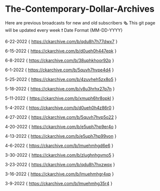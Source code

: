 # The-Contemporary-Dollar-Archives
Here are previous broadcasts for new and old subscribers 🗞️
This git page will be updated every week ❗
Date Format {MM-DD-YYYY}

6-22-2022
{ https://ckarchive.com/b/qdu8h7h77dwx7 }

6-15-2022
{ https://ckarchive.com/b/d0ueh0h447epk }

6-8-2022
{ https://ckarchive.com/b/38uphkhoor92p }

6-1-2022
{ https://ckarchive.com/b/5quvh7hvpe4d4 }

5-25-2022
{ https://ckarchive.com/b/4zuvheh5zx8o5 }

5-18-2022
{ https://ckarchive.com/b/v8u3hrhx27p7n }

5-11-2022
{ https://ckarchive.com/b/xmuph6hr8opkl }

5-4-2022
{ https://ckarchive.com/b/d0ueh0h4z86r0 }

4-27-2022
{ https://ckarchive.com/b/5quvh7hvp5o22 }

4-20-2022
{ https://ckarchive.com/b/e5uph7hp9er4o }

4-13-2022
{ https://ckarchive.com/b/e5uph7hp99von }

4-6-2022
{ https://ckarchive.com/b/lmuehmhgd6e6 }

3-30-2022
{ https://ckarchive.com/b/zlughnhgvmo5 }

3-23-2022
{ https://ckarchive.com/b/qdu8h7hxzwqx }

3-16-2022
{ https://ckarchive.com/b/lmuehmhgr4xp }

3-9-2022
{ https://ckarchive.com/b/lmuehmhg35r4 }
